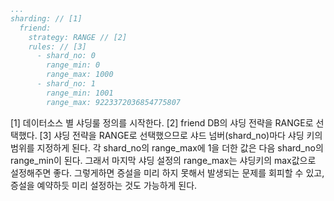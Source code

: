 ```yaml
...
sharding: // [1]
  friend:
    strategy: RANGE // [2]
    rules: // [3]
      - shard_no: 0
        range_min: 0
        range_max: 1000
      - shard_no: 1
        range_min: 1001
        range_max: 9223372036854775807
```
[1] 데이터소스 별 샤딩룰 정의를 시작한다.
[2] friend DB의 샤딩 전략을 RANGE로 선택했다.
[3] 샤딩 전략을 RANGE로 선택했으므로 샤드 넘버(shard_no)마다 샤딩 키의 범위를 지정하게 된다.
각 shard_no의 range_max에 1을 더한 값은 다음 shard_no의 range_min이 된다. 그래서 마지막 샤딩 설정의 range_max는 샤딩키의 max값으로 설정해주면 좋다.
그렇게하면 증설을 미리 하지 못해서 발생되는 문제를 회피할 수 있고, 증설을 예약하듯 미리 설정하는 것도 가능하게 된다.